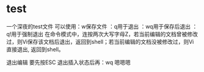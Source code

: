 # test
一个深夜的test文件
可以使用：w保存文件
：q用于退出
：wq用于保存后退出
：q!用于强制退出
在命令模式中，连按两次大写字母Z，若当前编辑的文档曾被修改过，则Vi保存该文档后退出，返回到shell；若当前编辑的文档没被修改过，则Vi直接退出, 返回到shell。

退出编辑 要先按ESC 退出插入状态后再：wq
嗯嗯嗯
